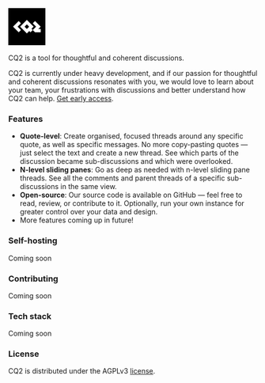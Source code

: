 <img src="./public/logos/cq2-square-white-black.png" alt="CQ2 logo" width="75"/>

<br/>

CQ2 is a tool for thoughtful and coherent discussions.

CQ2 is currently under heavy development, and if our passion for
thoughtful and coherent discussions resonates with you, we would
love to learn about your team, your frustrations with discussions
and better understand how CQ2 can help. [Get early access](https://tally.so/r/nGdzAO).

### Features

- **Quote-level**: Create organised, focused threads around any specific quote, as well as specific messages. No more copy-pasting quotes — just select the text and create a new thread. See which parts of the discussion became sub-discussions and which were overlooked.
- **N-level sliding panes**: Go as deep as needed with n-level sliding pane threads. See all the comments and parent threads of a specific sub-discussions in the same view.
- **Open-source**: Our source code is available on GitHub — feel free to read, review, or contribute to it. Optionally, run your own instance for greater control over your data and design.
- More features coming up in future!

### Self-hosting

Coming soon

### Contributing

Coming soon

### Tech stack

Coming soon

### License

CQ2 is distributed under the AGPLv3 [license](https://github.com/cq2-co/cq2/blob/main/LICENSE).
